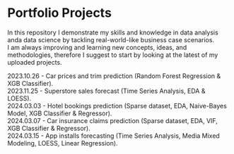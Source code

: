# Portfolio Projects

<p>
In this repository I demonstrate my skills and knowledge in data analysis anda data science by tackling real-world-like business case scenarios.<br>
I am always improving and learning new concepts, ideas, and methodologies, therefore I suggest to start by looking at the latest of my uploaded projects.
<p>

<p>
2023.10.26 - Car prices and trim prediction (Random Forest Regression & XGB Classifier).<br>
2023.11.25 - Superstore sales forecast (Time Series Analysis, EDA & LOESS).<br>
2024.03.03 - Hotel bookings prediction (Sparse dataset, EDA, Naive-Bayes Model, XGB Classifier & Regressor).<br>
2024.03.07 - Car insurance claims prediction (Sparse dataset, EDA, VIF, XGB Classifier & Regressor).<br>
2024.03.15 - App installs forecasting (Time Series Analysis, Media Mixed Modeling, LOESS, Linear Regression).<br>
<p>
